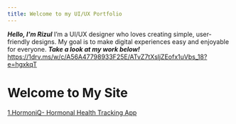 ```yaml
---
title: Welcome to my UI/UX Portfolio
---
```

***Hello,
I'm Rizul***
I’m a UI/UX designer who loves creating simple, user-friendly designs. 
My goal is to make digital experiences easy and enjoyable for everyone.
***Take a look at my work below!***
https://1drv.ms/w/c/A56A47798933F25E/ATvZ7tXsljZEofx1uVbs_18?e=hgxkqT

# Welcome to My Site
[1.HormoniQ- Hormonal Health Tracking App](hormoniQ.md)
